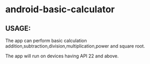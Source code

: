 # android-basic-calculator
## USAGE:
The app can perform basic calculation addition,subtraction,division,multiplication,power and square root.


The app will run on devices having API 22 and above.

